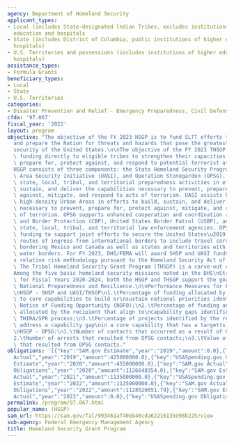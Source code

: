 ```yaml
---
agency: Department of Homeland Security
applicant_types:
- Local (includes State-designated lndian Tribes, excludes institutions of higher
  education and hospitals
- State (includes District of Columbia, public institutions of higher education and
  hospitals)
- U.S. Territories and possessions (includes institutions of higher education and
  hospitals)
assistance_types:
- Formula Grants
beneficiary_types:
- Local
- State
- U.S. Territories
categories:
- Disaster Prevention and Relief - Emergency Preparedness, Civil Defense
cfda: '97.067'
fiscal_year: '2022'
layout: program
objective: "The objective of the FY 2023 HSGP is to fund SLTT efforts to prevent terrorism\n\
  and prepare the Nation for threats and hazards that pose the greatest risk to the\n\
  security of the United States.\n\nThe objective of the FY 2023 THSGP is to provide\
  \ funding directly to eligible tribes to strengthen their capacities to prevent,\
  \ prepare for, protect against, and respond to potential terrorist attacks.\n\n\
  HSGP consists of three components: the State Homeland Security Program (SHSP), Urban\
  \ Area Security Initiative (UASI), and Operation Stonegarden (OPSG). SHSP supports\
  \ state, local, tribal, and territorial preparedness activities in efforts to build,\
  \ sustain, and deliver the capabilities necessary to prevent, prepare for, protect\
  \ against, mitigate, and respond to acts of terrorism. UASI assists high-threat,\
  \ high-density Urban Areas in efforts to build, sustain, and deliver the capabilities\
  \ necessary to prevent, prepare for, protect against, mitigate, and respond to acts\
  \ of terrorism. OPSG supports enhanced cooperation and coordination among Customs\
  \ and Border Protection (CBP), United States Border Patrol (USBP), and federal,\
  \ state, local, tribal, and territorial law enforcement agencies. OPSG provides\
  \ funding to support joint efforts to secure the United States\u2019 borders along\
  \ routes of ingress from international borders to include travel corridors in states\
  \ bordering Mexico and Canada as well as states and territories with international\
  \ water borders. For FY 2023, DHS/FEMA will award SHSP and UASI funds based on DHS/FEMA\u2019\
  s relative risk methodology pursuant to the Homeland Security Act of 2002, as amended.\
  \ The Tribal Homeland Security Grant Program (THSGP) is a carve-out of SHSP. \n\n\
  Among the five basic homeland security missions noted in the DHS\nStrategic Plan\
  \ for Fiscal Years 2020-2024, both the HSGP and THSGP support the goal to Strengthen\
  \ National Preparedness and Resilience.\n\nPerformance Measures for FY 2023 are:\n\
  \nHSGP - SHSP and UASI/THSGP\n1.\tPercentage of funding allocated by the recipient\
  \ to core capabilities to build or\nsustain national priorities identified in the\
  \ Notice of Funding Opportunity (NOFO);\n2.\tPercentage of funding and projects\
  \ allocated by the recipient that align to\ncapability gaps identified through the\
  \ THIRA/SPR process;\n3.\tPercentage of projects identified by the recipient that\
  \ address a capability gap\nin a core capability that has a target(s) rated as high.\n\
  \nHSGP - OPSG:\n1.\tNumber of contacts that occurred as a result of OPSG deployments;\n\
  2.\tNumber of arrests that resulted from OPSG contacts;\n3.\tValue of drug seizures\
  \ that resulted from OPSG contacts."
obligations: '[{"key":"SAM.gov Estimate","year":"2019","amount":0.0},{"key":"SAM.gov
  Actual","year":"2019","amount":425000000.0},{"key":"USASpending.gov Obligations","year":"2019","amount":1102644326.0},{"key":"SAM.gov
  Estimate","year":"2020","amount":455000000.0},{"key":"SAM.gov Actual","year":"2020","amount":1135000000.0},{"key":"USASpending.gov
  Obligations","year":"2020","amount":1126648354.0},{"key":"SAM.gov Estimate","year":"2021","amount":1135000000.0},{"key":"SAM.gov
  Actual","year":"2021","amount":1135000000.0},{"key":"USASpending.gov Obligations","year":"2021","amount":1128653108.0},{"key":"SAM.gov
  Estimate","year":"2022","amount":1135000000.0},{"key":"SAM.gov Actual","year":"2022","amount":1135000000.0},{"key":"USASpending.gov
  Obligations","year":"2022","amount":1128520651.79},{"key":"SAM.gov Estimate","year":"2023","amount":1135000000.0},{"key":"SAM.gov
  Actual","year":"2023","amount":0.0},{"key":"USASpending.gov Obligations","year":"2023","amount":-11061422.05}]'
permalink: /program/97.067.html
popular_name: (HSGP)
sam_url: https://sam.gov/fal/993461af40eb46cda62216135d98b225/view
sub-agency: Federal Emergency Management Agency
title: Homeland Security Grant Program
---
```

